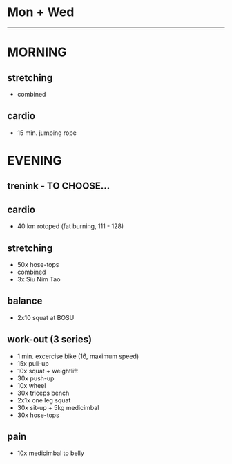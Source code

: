 # Mon + Wed
---
# MORNING
## stretching
* combined
## cardio
* 15 min. jumping rope
# EVENING
## trenink - TO CHOOSE...
## cardio
* 40 km rotoped (fat burning, 111 - 128)
## stretching
* 50x hose-tops
* combined
* 3x Siu Nim Tao
## balance
* 2x10 squat at BOSU
## work-out (3 series)
* 1 min. excercise bike (16, maximum speed)
* 15x pull-up
* 10x squat + weightlift
* 30x push-up
* 10x wheel
* 30x triceps bench
* 2x1x one leg squat
* 30x sit-up + 5kg medicimbal
* 30x hose-tops
## pain
- 10x medicimbal to belly

